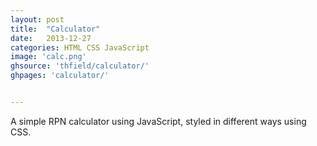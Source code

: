 ```yaml
---
layout: post
title:  "Calculator"
date:   2013-12-27
categories: HTML CSS JavaScript
image: 'calc.png'
ghsource: 'thfield/calculator/'
ghpages: 'calculator/'


---
```

A simple RPN calculator using JavaScript, styled in different ways using CSS.
